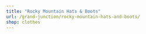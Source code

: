 ```yaml
---
title: "Rocky Mountain Hats & Boots"
url: /grand-junction/rocky-mountain-hats-and-boots/
shop: clothes
---
```

